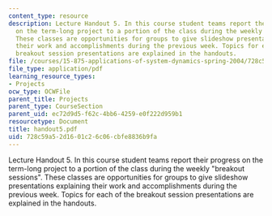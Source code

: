 ```yaml
---
content_type: resource
description: Lecture Handout 5. In this course student teams report their progress
  on the term-long project to a portion of the class during the weekly "breakout sessions".
  These classes are opportunities for groups to give slideshow presentations explaining
  their work and accomplishments during the previous week. Topics for each of the
  breakout session presentations are explained in the handouts.
file: /courses/15-875-applications-of-system-dynamics-spring-2004/728c59a52d1601c26c06cbfe8836b9fa_handout5.pdf
file_type: application/pdf
learning_resource_types:
- Projects
ocw_type: OCWFile
parent_title: Projects
parent_type: CourseSection
parent_uid: ec72d9d5-f62c-4bb6-4259-e0f222d959b1
resourcetype: Document
title: handout5.pdf
uid: 728c59a5-2d16-01c2-6c06-cbfe8836b9fa
---
```

Lecture Handout 5. In this course student teams report their progress on the term-long project to a portion of the class during the weekly "breakout sessions". These classes are opportunities for groups to give slideshow presentations explaining their work and accomplishments during the previous week. Topics for each of the breakout session presentations are explained in the handouts.

